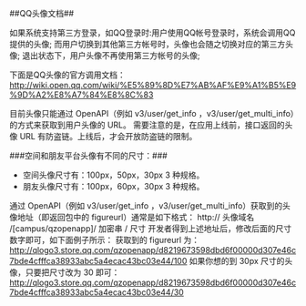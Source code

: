 ##QQ头像文档##

如果系统支持第三方登录，如QQ登录时:用户使用QQ帐号登录时，系统会调用QQ提供的头像;
而用户切换到其他第三方帐号时，头像也会随之切换对应的第三方头像;
退出状态下，用户头像不再使用第三方帐号的头像;



下面是QQ头像的官方调用文档：http://wiki.open.qq.com/wiki/%E5%89%8D%E7%AB%AF%E9%A1%B5%E9%9D%A2%E8%A7%84%E8%8C%83

目前头像只能通过 OpenAPI（例如 v3/user/get_info ，v3/user/get_multi_info）的方式来获取到用户头像的 URL。
需要注意的是，在应用上线前，接口返回的头像 URL 有防盗链。上线后，才会开放防盗链的限制。 

###空间和朋友平台头像有不同的尺寸：###
- 空间头像尺寸有：100px，50px，30px 3 种规格。
- 朋友头像尺寸有：100px，60px，30px 3 种规格。

通过 OpenAPI（例如 v3/user/get_info ，v3/user/get_multi_info）获取到的头像地址（即返回包中的 figureurl）通常是如下格式：
http:// 头像域名 /[campus/qzopenapp]/ 加密串 / 尺寸 
开发者得到上述地址后，修改后面的尺寸数字即可，如下面例子所示： 
获取到的 figureurl 为： 
http://qlogo3.store.qq.com/qzopenapp/d8219673598dbd6f00000d307e46c7bde4cfffca38933abc5a4ecac43bc03e44/100 
如果你想的到 30px 尺寸的头像，只要把尺寸改为 30 即可：
http://qlogo3.store.qq.com/qzopenapp/d8219673598dbd6f00000d307e46c7bde4cfffca38933abc5a4ecac43bc03e44/30 
